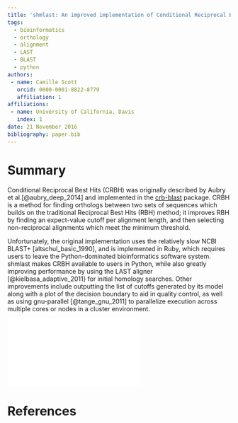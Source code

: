 ```yaml
---
title: 'shmlast: An improved implementation of Conditional Reciprocal Best Hits with LAST and Python'
tags:
  - bioinformatics
  - orthology
  - alignment
  - LAST
  - BLAST
  - python
authors:
 - name: Camille Scott
   orcid: 0000-0001-8822-8779
   affiliation: 1
affiliations:
 - name: University of California, Davis
   index: 1
date: 21 November 2016
bibliography: paper.bib
---
```


# Summary

Conditional Reciprocal Best Hits (CRBH) was originally described by Aubry et al.[@aubry_deep_2014] and
implemented in the [crb-blast](https://github.com/cboursnell/crb-blast) package. CRBH is a method
for finding orthologs between two sets of sequences which builds 
on the traditional Reciprocal Best Hits (RBH) method; it improves RBH by
finding an expect-value cutoff per alignment length, and then selecting non-reciprocal 
alignments which meet the minimum threshold.

Unfortunately, the original implementation uses the relatively slow NCBI BLAST+ 
[altschul_basic_1990], and is implemented in Ruby, which requires users to leave 
the Python-dominated bioinformatics software
system. shmlast makes CRBH available to users in Python, while also greatly improving
performance by using the LAST aligner [@kielbasa_adaptive_2011} for initial homology searches.
Other improvements include outputting the list of cutoffs generated by its model along with a plot
of the decision boundary to aid in quality control, as well as using gnu-parallel [@tange_gnu_2011]
to parallelize execution across multiple cores or nodes in a cluster environment.

![A CRBH model generated by shmlast between *Schizosaccharomyces pombe* and *Rattus norvegicus*. Hits above the blue dotted line will be kept.](sacPom.cdna.fa.x.Rattus_norvegicus.UP000002494.ref.pep.fa.crbl.model.plot.pdf)

# References
